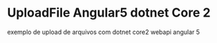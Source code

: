 # UploadFile Angular5 dotnet Core 2
exemplo de upload de arquivos com dotnet core2 webapi angular 5
